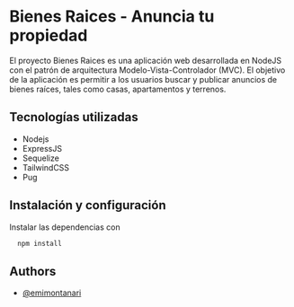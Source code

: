 # Bienes Raices - Anuncia tu propiedad

El proyecto Bienes Raices es una aplicación web desarrollada en NodeJS con el patrón de arquitectura Modelo-Vista-Controlador (MVC). El objetivo de la aplicación es permitir a los usuarios buscar y publicar anuncios de bienes raíces, tales como casas, apartamentos y terrenos.

## Tecnologías utilizadas
- Nodejs
- ExpressJS
- Sequelize
- TailwindCSS
- Pug


## Instalación y configuración

Instalar las dependencias con

```bash
  npm install
```


## Authors

- [@emimontanari](https://www.github.com/emimontanari)